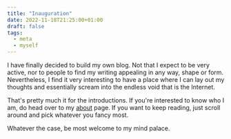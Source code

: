 ```yaml
---
title: "Inauguration"
date: 2022-11-18T21:25:00+01:00
draft: false
tags:
  - meta
  - myself
---
```


I have finally decided to build my own blog. Not that I expect to be very active,
nor to people to find my writing appealing in any way, shape or form. Nevertheless,
I find it very interesting to have a place where I can lay out my thoughts and
essentially scream into the endless void that is the Internet. 

That's pretty much it for the introductions. If you're interested to know who
I am, do head over to my [about](/resume) page. If you want to keep reading,
just scroll around and pick whatever you fancy most.

Whatever the case, be most welcome to my mind palace.